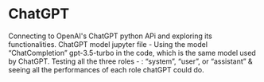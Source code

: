 # ChatGPT
Connecting to OpenAI's ChatGPT python APi and exploring its functionalities.
ChatGPT model jupyter file - Using the model “ChatCompletion” gpt-3.5-turbo in the code, which is the same model used by ChatGPT.
Testing all the three roles -  : “system”, “user”, or “assistant” & seeing all the performances of each role chatGPT could do.

